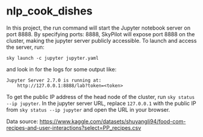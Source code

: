 # nlp_cook_dishes

In this project, the run command will start the Jupyter notebook server on port 8888. By specifying ports: 8888, SkyPilot will expose port 8888 on the cluster, making the jupyter server publicly accessible. To launch and access the server, run:

```shell
sky launch -c jupyter jupyter.yaml
```

and look in for the logs for some output like:

```
Jupyter Server 2.7.0 is running at:
    http://127.0.0.1:8888/lab?token=<token>
```

To get the public IP address of the head node of the cluster, run `sky status --ip jupyter`.
In the jupyter server URL, replace `127.0.0.1` with the public IP from `sky status --ip jupyter` and open the URL in your browser.


Data source: https://www.kaggle.com/datasets/shuyangli94/food-com-recipes-and-user-interactions?select=PP_recipes.csv